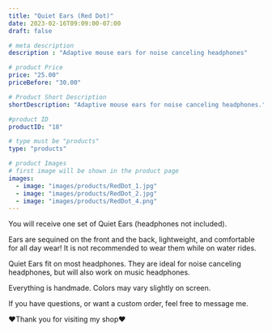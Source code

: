 ```yaml
---
title: "Quiet Ears (Red Dot)"
date: 2023-02-16T09:09:00-07:00
draft: false

# meta description
description : "Adaptive mouse ears for noise canceling headphones"

# product Price
price: "25.00"
priceBefore: "30.00"

# Product Short Description
shortDescription: "Adaptive mouse ears for noise canceling headphones."

#product ID
productID: "18"

# type must be "products"
type: "products"

# product Images
# first image will be shown in the product page
images:
  - image: "images/products/RedDot_1.jpg"
  - image: "images/products/RedDot_2.jpg"
  - image: "images/products/RedDot_4.png"
---
```


You will receive one set of Quiet Ears (headphones not included).

Ears are sequined on the front and the back, lightweight, and comfortable for all day wear! It is not recommended to wear them while on water rides.

Quiet Ears fit on most headphones. They are ideal for noise canceling headphones, but will also work on music headphones.

Everything is handmade. Colors may vary slightly on screen.

If you have questions, or want a custom order, feel free to message me.

❤Thank you for visiting my shop❤
